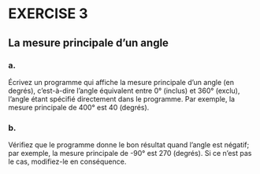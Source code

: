 # EXERCISE 3

## La mesure principale d’un angle

### a.

Écrivez un programme qui affiche la mesure principale d’un angle (en degrés), c’est-à-dire l’angle équivalent entre 0° (inclus) et 360° (exclu), l’angle étant spécifié directement dans le programme. Par exemple, la mesure principale de 400° est 40 (degrés).

### b.

Vérifiez que le programme donne le bon résultat quand l’angle est négatif; par exemple, la mesure principale de -90° est 270 (degrés). Si ce n’est pas le cas, modifiez-le en conséquence.
